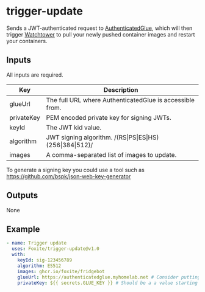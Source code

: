 # trigger-update
Sends a JWT-authenticated request to [AuthenticatedGlue](https://github.com/Foxite/WatchtowerGlue), which will then trigger [Watchtower](https://github.com/containrrr/Watchtower) to pull your newly pushed container images and restart your containers.

## Inputs
All inputs are required.

| Key        | Description                                              |
|------------|----------------------------------------------------------|
| glueUrl    | The full URL where AuthenticatedGlue is accessible from. | 
| privateKey | PEM encoded private key for signing JWTs.                |
| keyId      | The JWT kid value.                                       |
| algorithm  | JWT signing algorithm. /(RS\|PS\|ES\|HS)(256\|384\|512)/ |
| images     | A comma-separated list of images to update.              |

To generate a signing key you could use a tool such as https://github.com/bspk/json-web-key-generator

## Outputs
None

## Example
```yaml
- name: Trigger update
  uses: Foxite/trigger-update@v1.0
  with:
    keyId: sig-123456789
    algorithm: ES512
    images: ghcr.io/foxite/fridgebot
    glueUrl: https://authenticatedglue.myhomelab.net # Consider putting this in a secret.
    privateKey: ${{ secrets.GLUE_KEY }} # Should be a a value starting with -----BEGIN PRIVATE KEY-----

```
